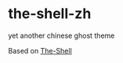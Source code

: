 # the-shell-zh
yet another chinese ghost theme

Based on [The-Shell](https://github.com/mityalebedev/The-Shell)

